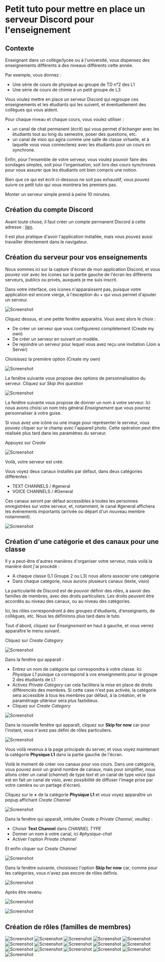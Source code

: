 # Petit tuto pour mettre en place un serveur Discord pour l'enseignement

## Contexte

Enseignant dans un collège/lycée ou à l'université, vous dispensez des enseignements différents à des niveaux différents cette année.

Par exemple, vous donnez : 
- Une série de cours de physique au groupe de TD n°2 des L1
- Une série de cours de chimie à un petit groupe de L3

Vous voulez mettre en place un serveur Discord qui regroupe ces enseignements et les étudiants qui les suivent, et éventuellement des collègues qui vous aident.

Pour chaque niveau et chaque cours, vous voulez utiliser : 

- un canal de chat permanent (écrit) qui vous permet d'échanger avec les étudiants tout au long du semestre, poser des questions, etc.
- un canal de visio qui agira comme une salle de classe virtuelle, et à laquelle vous vous connecterez avec les étudiants pour un cours en synchrone.

Enfin, pour l'ensemble de votre serveur, vous voulez pouvoir faire des sondages simples, soit pour l'organisation, soit lors des cours synchrones pour vous assurer que les étudiants ont bien compris une notion.

Bien que ce qui est écrit ci-dessous ne soit pas exhaustif, vous pouvez suivre ce petit tuto qui vous montrera les premiers pas. 

Monter un serveur simple prend à peine 10 minutes.

## Création du compte Discord

Avant toute chose, il faut créer un compte permanent Discord à cette adresse : [lien](https://discord.com).

Il est plus pratique d'avoir l'application installée, mais vous pouvez aussi travailler directement dans le navigateur.

## Création du serveur pour vos enseignements

Nous sommes ici sur la capture d'écran de mon application Discord, et vous pouvez voir avec les icones sur la partie gauche de l'écran les différents serveurs, publics ou privés, auxquels je me suis inscrit.

Dans votre interface, ces icones n'apparaissent pas, puisque votre application est encore vierge, à l'exception du + qui vous permet d'ajouter un serveur.

![Screenshot](pics/Step1.png)

Cliquez dessus, et une petite fenêtre apparaitra. Vous avez alors le choix : 
- De créer un serveur que vous configurerez complètement (Create my own)
- De créer un serveur en suivant un modèle.
- De rejoindre un serveur pour lequel vous avez reçu une invitation (Join a Server)

Choisissez la première option (Create my own)

![Screenshot](pics/Step2.png)

La fenêtre suivante vous propose des options de personnalisation du serveur. Cliquez sur *Skip this question*

![Screenshot](pics/Step3.png)

La fenêtre suivante vous propose de donner un nom à votre serveur. Ici nous avons choisi un nom très général *Enseignement* que vous pourrez personnaliser à votre guise.

Si vous avez une icône ou une image pour représenter le serveur, vous pouvez cliquer sur le champ avec l'appareil photo. Cette opération peut être réalisée plus tard dans les paramètres du serveur.

Appuyez sur *Create*

![Screenshot](pics/Step4.png)

Voilà, votre serveur est créé. 

Vous voyez deux canaux installés par défaut, dans deux catégories différentes : 

- TEXT CHANNELS / #general
- VOICE CHANNELS / #General

Ces canaux seront par défaut accessibles à toutes les personnes enregistrées sur votre serveur, et, notamment, le canal #general affichera les événements importants (arrivée ou départ d'un nouveau membre notamment).

![Screenshot](pics/Step5.png)

## Création d'une catégorie et des canaux pour une classe

Il y a peut-être d'autres manières d'organiser votre serveur, mais voilà la manière dont j'ai procédé : 

- A chaque classe (L1 Groupe 2 ou L3) nous allons associer une catégorie
- Dans chaque catégorie, nous aurons plusieurs canaux (texte, visio)

La particularité de Discord est de pouvoir définir des *rôles*, à savoir des familles de membres, avec des droits particuliers. Les droits peuvent être accordés au niveau des canaux, ou au niveau des catégories.

Ici, les rôles correspondront à des groupes d'étudiants, d'enseignants, de collègues, etc. Nous les définirons plus tard dans le tuto.

Tout d'abord, cliquez sur *Enseignement* en haut à gauche, et vous verrez apparaître le menu suivant.

Cliquez sur *Create Category*

![Screenshot](pics/Step6.png)

Dans la fenêtre qui apparaît : 
- Entrez un nom de catégorie qui correspondra à votre classe. Ici *Physique L1* puisque ca correspond à vos enseignments pour le groupe 2 des étudiants de L1
- Activez *Private Category* car cela facilitera la mise en place de droits différenciés des membres. Si cette case n'est pas activée, la catégorie sera accessible à tous les membres par défaut, à la création, et le paramétrage ultérieur sera plus fastidieux.
- Cliquez sur *Create Category*

![Screenshot](pics/Step7.png)

Dans la nouvelle fenêtre qui apparaît, cliquez sur **Skip for now** car pour l'instant, vous n'avez pas défini de rôles particuliers.

![Screenshot](pics/Step8.png)

Vous voilà revenus à la page principale du server, et vous voyez maintenant la catégorie **Physique L1** dans la partie gauche de l'écran.

Voilà le moment de créer vos canaux pour vos cours. Dans une catégorie, vous pouvez avoir un grand nombre de canaux, mais pour simplifier, nous allons créer un canal (*channel*) de type *text* et un canal de type *voice* (qui est en fait un canal de visio, avec possibilité de diffuser l'image prise par votre caméra ou un partage d'écran).

Cliquez sur le **+** de la catégorie **Physique L1** et vous voyez apparaître un popup affichant *Create Channel*

![Screenshot](pics/Step9.png)

Dans la fenêtre qui apparaît, intitulée *Create a Private Channel*, veuillez : 
- Choisir **Text Channel** dans *CHANNEL TYPE*
- Donner un nom à votre canal, ici *#physique-chat*
- Activer l'option *Private channel*

Et enfin cliquer sur *Create Channel*


![Screenshot](pics/Step10.png)

Dans la fenêtre suivante, choisissez l'option **Skip for now** car, comme pour les catégories, vous n'avez pas encore de rôles définis.

![Screenshot](pics/Step11.png)

Après être revenu

![Screenshot](pics/Step11-2.png)

![Screenshot](pics/Step12.png)

## Création de rôles (familles de membres)

![Screenshot](pics/Step13.png)
![Screenshot](pics/Step14.png)
![Screenshot](pics/Step15.png)
![Screenshot](pics/Step16.png)
![Screenshot](pics/Step17.png)
![Screenshot](pics/Step18.png)
![Screenshot](pics/Step19.png)
![Screenshot](pics/Step20.png)
![Screenshot](pics/Step21.png)
![Screenshot](pics/Step22.png)
![Screenshot](pics/Step23.png)
![Screenshot](pics/Step24.png)
![Screenshot](pics/Step25.png)
![Screenshot](pics/Step26.png)
![Screenshot](pics/Step27.png)
![Screenshot](pics/Step28.png)
